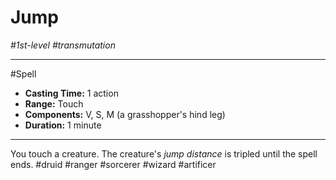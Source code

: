 # Jump
*#1st-level #transmutation*
___ 
#Spell
- **Casting Time:** 1 action
- **Range:** Touch
- **Components:** V, S, M (a grasshopper's hind leg)
- **Duration:** 1 minute
---
You touch a creature. The creature's *jump distance* is tripled until the spell ends.
#druid
#ranger
#sorcerer
#wizard
#artificer